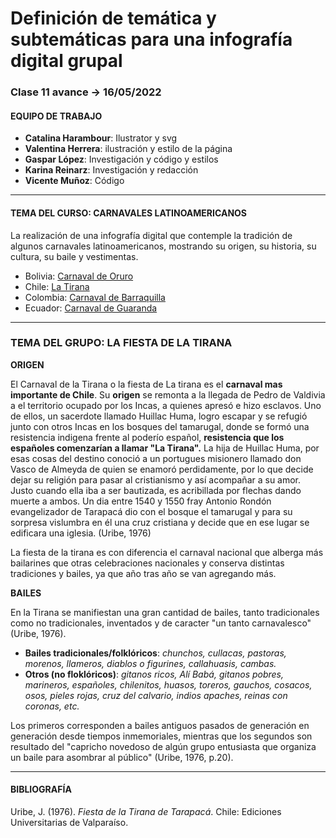 # Definición de temática y subtemáticas para una infografía digital grupal

###  Clase 11 avance → 16/05/2022

#### EQUIPO DE TRABAJO
- **Catalina Harambour**: Ilustrator y svg
- **Valentina Herrera**: ilustración y estilo de la página
- **Gaspar López**: Investigación y código y estilos
- **Karina Reinarz**: Investigación y redacción
- **Vicente Muñoz**: Código

- - - - - - - -

#### TEMA DEL CURSO: CARNAVALES LATINOAMERICANOS
La realización de  una infografía digital que contemple la tradición de algunos carnavales latinoamericanos, mostrando su origen, su historia, su cultura, su baile y vestimentas.

- Bolivia: [Carnaval de Oruro](https://github.com/orurocarnaval/avance#readme)
- Chile: [La Tirana](https://github.com/carnaval-la-tirana/avance#readme)
- Colombia: [Carnaval de Barraquilla](https://github.com/carnavaldebarranquilla/avance#readme)
- Ecuador: [Carnaval de Guaranda](https://github.com/carnaval-de-guaranda/avance#readme)

- - - - - - - -

### TEMA DEL GRUPO: LA FIESTA DE LA TIRANA

**ORIGEN**

El Carnaval de la Tirana o la fiesta de La tirana es el **carnaval mas importante de Chile**. Su **origen** se remonta a la llegada de Pedro de Valdivia a el territorio ocupado por los Incas, a quienes apresó e hizo esclavos. Uno de ellos, un sacerdote llamado Huillac Huma, logro escapar y se refugió junto con otros Incas en los bosques del tamarugal, donde se formó una resistencia indigena frente al poderío español, **resistencia que los españoles comenzarían a llamar "La Tirana".** La hija de Huillac Huma, por esas cosas del destino conoció a un portugues misionero llamado don Vasco de Almeyda de quien se enamoró perdidamente, por lo que decide dejar su religión para pasar al cristianismo y así acompañar a su amor. Justo cuando ella iba a ser bautizada, es acribillada por flechas dando muerte a ambos. Un dia entre 1540 y 1550 fray Antonio Rondón evangelizador de Tarapacá  dio con el bosque el tamarugal y para su sorpresa vislumbra en él una cruz cristiana y decide que en ese lugar se edificara una iglesia. (Uribe, 1976)

La fiesta de la tirana es con diferencia el carnaval nacional que alberga más bailarines que otras celebraciones nacionales y conserva distintas tradiciones y bailes, ya que año tras año se van agregando más.  

**BAILES**

En la Tirana se manifiestan una gran cantidad de bailes, tanto tradicionales como no tradicionales, inventados y de caracter "un tanto carnavalesco" (Uribe, 1976).
- **Bailes tradicionales/folklóricos**: *chunchos, cullacas, pastoras, morenos, llameros, diablos o figurines, callahuasis, cambas.*
- **Otros (no floklóricos)**: *gitanos ricos, Alí Babá, gitanos pobres, marineros, españoles, chilenitos, huasos, toreros, gauchos, cosacos, osos, pieles rojas, cruz del calvario, indios apaches, reinas con coronas, etc.*

Los primeros corresponden a bailes antiguos pasados de generación en generación desde tiempos inmemoriales, mientras que los segundos son resultado del "capricho novedoso de algún grupo entusiasta que organiza un baile para asombrar al público" (Uribe, 1976, p.20).

- - - - - - - -

#### BIBLIOGRAFÍA

Uribe, J. (1976). *Fiesta de la Tirana de Tarapacá*. Chile: Ediciones Universitarias de Valparaíso.

